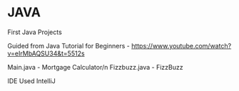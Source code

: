 # JAVA
First Java Projects

Guided from Java Tutorial for Beginners - https://www.youtube.com/watch?v=eIrMbAQSU34&t=5512s

Main.java - Mortgage Calculator/n
Fizzbuzz.java - FizzBuzz

IDE Used IntelliJ
